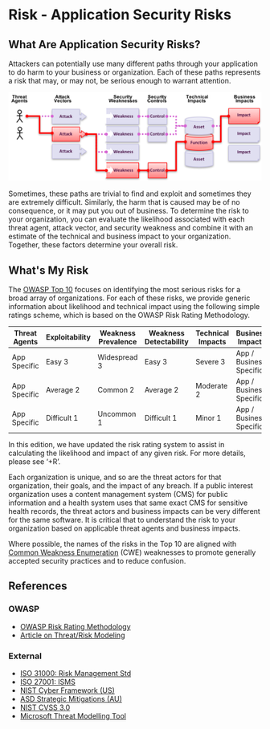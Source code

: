 # Risk - Application Security Risks

## What Are Application Security Risks?

Attackers can potentially use many different paths through your application to do harm to your business or organization. Each of these paths represents a risk that may, or may not, be serious enough to warrant attention.

![App Security Risks](images/0x10-risk-1.png)

Sometimes, these paths are trivial to find and exploit and sometimes they are extremely difficult. Similarly, the harm that is caused may be of no consequence, or it may put you out of business. To determine the risk to your organization, you can evaluate the likelihood associated with each threat agent, attack vector, and security weakness and combine it with an estimate of the technical and business impact to your organization.  Together, these factors determine your overall risk.

## What's My Risk

The [OWASP Top 10](https://www.owasp.org/index.php/Top10) focuses on identifying the most serious risks for a broad array of organizations. For each of these risks, we provide generic information about likelihood and technical impact using the following simple ratings scheme, which is based on the OWASP Risk Rating Methodology.  

| Threat Agents | Exploitability | Weakness Prevalence | Weakness Detectability | Technical Impacts | Business Impacts |
| -- | -- | -- | -- | -- | -- |
| App Specific | Easy 3 | Widespread 3 | Easy 3 | Severe 3 | App / Business Specific |
| App Specific | Average 2 | Common 2 | Average 2 | Moderate 2 | App / Business Specific |
| App Specific | Difficult 1 | Uncommon 1 | Difficult 1 | Minor 1 | App / Business Specific |

In this edition, we have updated the risk rating system to assist in calculating the likelihood and impact of any given risk. For more details, please see ‘+R’.

Each organization is unique, and so are the threat actors for that organization, their goals, and the impact of any breach. If a public interest organization uses a content management system (CMS) for public information and a health system uses that same exact CMS for sensitive health records, the threat actors and business impacts can be very different for the same software. It is critical that to understand the risk to your organization based on applicable threat agents and business impacts.

Where possible, the names of the risks in the Top 10 are aligned with [Common Weakness Enumeration](https://cwe.mitre.org/) (CWE) weaknesses to promote generally accepted security practices and to reduce confusion. 

## References

### OWASP

* [OWASP Risk Rating Methodology](https://www.owasp.org/index.php/OWASP_Risk_Rating_Methodology)
* [Article on Threat/Risk Modeling](https://www.owasp.org/index.php/Threat_Risk_Modeling)

### External

* [ISO 31000: Risk Management Std](https://www.iso.org/iso-31000-risk-management.html)
* [ISO 27001: ISMS](https://www.iso.org/isoiec-27001-information-security.html)
* [NIST Cyber Framework (US)](https://www.nist.gov/cyberframework)
* [ASD Strategic Mitigations (AU)](https://www.asd.gov.au/infosec/mitigationstrategies.htm)
* [NIST CVSS 3.0](https://nvd.nist.gov/vuln-metrics/cvss/v3-calculator)
* [Microsoft Threat Modelling Tool](https://www.microsoft.com/en-us/download/details.aspx?id=49168)
